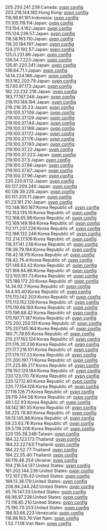 205.250.241.239:Canada: [ovpn config](vpn/205_250_241_239.ovpn)  
203.218.144.182:Hong Kong: [ovpn config](vpn/203_218_144_182.ovpn)  
118.99.81.161:Indonesia: [ovpn config](vpn/118_99_81_161.ovpn)  
111.105.119.114:Japan: [ovpn config](vpn/111_105_119_114.ovpn)  
113.154.4.162:Japan: [ovpn config](vpn/113_154_4_162.ovpn)  
115.124.239.57:Japan: [ovpn config](vpn/115_124_239_57.ovpn)  
116.58.163.110:Japan: [ovpn config](vpn/116_58_163_110.ovpn)  
118.20.184.197:Japan: [ovpn config](vpn/118_20_184_197.ovpn)  
124.211.192.57:Japan: [ovpn config](vpn/124_211_192_57.ovpn)  
125.0.231.89:Japan: [ovpn config](vpn/125_0_231_89.ovpn)  
126.54.7.223:Japan: [ovpn config](vpn/126_54_7_223.ovpn)  
126.81.220.241:Japan: [ovpn config](vpn/126_81_220_241.ovpn)  
138.64.71.1:Japan: [ovpn config](vpn/138_64_71_1.ovpn)  
14.14.224.188:Japan: [ovpn config](vpn/14_14_224_188.ovpn)  
153.162.203.79:Japan: [ovpn config](vpn/153_162_203_79.ovpn)  
157.65.97.173:Japan: [ovpn config](vpn/157_65_97_173.ovpn)  
182.23.232.218:Japan: [ovpn config](vpn/182_23_232_218.ovpn)  
183.77.167.246:Japan: [ovpn config](vpn/183_77_167_246.ovpn)  
218.110.149.194:Japan: [ovpn config](vpn/218_110_149_194.ovpn)  
218.216.35.23:Japan: [ovpn config](vpn/218_216_35_23.ovpn)  
219.100.37.109:Japan: [ovpn config](vpn/219_100_37_109.ovpn)  
219.100.37.129:Japan: [ovpn config](vpn/219_100_37_129.ovpn)  
219.100.37.144:Japan: [ovpn config](vpn/219_100_37_144.ovpn)  
219.100.37.169:Japan: [ovpn config](vpn/219_100_37_169.ovpn)  
219.100.37.172:Japan: [ovpn config](vpn/219_100_37_172.ovpn)  
219.100.37.176:Japan: [ovpn config](vpn/219_100_37_176.ovpn)  
219.100.37.193:Japan: [ovpn config](vpn/219_100_37_193.ovpn)  
219.100.37.22:Japan: [ovpn config](vpn/219_100_37_22.ovpn)  
219.100.37.223:Japan: [ovpn config](vpn/219_100_37_223.ovpn)  
219.100.37.3:Japan: [ovpn config](vpn/219_100_37_3.ovpn)  
219.100.37.86:Japan: [ovpn config](vpn/219_100_37_86.ovpn)  
219.100.37.87:Japan: [ovpn config](vpn/219_100_37_87.ovpn)  
219.100.37.96:Japan: [ovpn config](vpn/219_100_37_96.ovpn)  
220.220.67.12:Japan: [ovpn config](vpn/220_220_67_12.ovpn)  
60.127.209.240:Japan: [ovpn config](vpn/60_127_209_240.ovpn)  
60.139.39.226:Japan: [ovpn config](vpn/60_139_39_226.ovpn)  
60.151.205.11:Japan: [ovpn config](vpn/60_151_205_11.ovpn)  
61.23.161.210:Japan: [ovpn config](vpn/61_23_161_210.ovpn)  
112.148.160.187:Korea Republic of: [ovpn config](vpn/112_148_160_187.ovpn)  
112.153.135.10:Korea Republic of: [ovpn config](vpn/112_153_135_10.ovpn)  
112.168.65.96:Korea Republic of: [ovpn config](vpn/112_168_65_96.ovpn)  
112.169.149.184:Korea Republic of: [ovpn config](vpn/112_169_149_184.ovpn)  
112.171.237.228:Korea Republic of: [ovpn config](vpn/112_171_237_228.ovpn)  
112.186.132.246:Korea Republic of: [ovpn config](vpn/112_186_132_246.ovpn)  
112.214.17.109:Korea Republic of: [ovpn config](vpn/112_214_17_109.ovpn)  
118.37.141.238:Korea Republic of: [ovpn config](vpn/118_37_141_238.ovpn)  
118.39.79.194:Korea Republic of: [ovpn config](vpn/118_39_79_194.ovpn)  
118.42.18.115:Korea Republic of: [ovpn config](vpn/118_42_18_115.ovpn)  
118.42.75.4:Korea Republic of: [ovpn config](vpn/118_42_75_4.ovpn)  
121.148.63.42:Korea Republic of: [ovpn config](vpn/121_148_63_42.ovpn)  
121.169.94.86:Korea Republic of: [ovpn config](vpn/121_169_94_86.ovpn)  
123.100.191.73:Korea Republic of: [ovpn config](vpn/123_100_191_73.ovpn)  
125.186.172.20:Korea Republic of: [ovpn config](vpn/125_186_172_20.ovpn)  
14.34.92.7:Korea Republic of: [ovpn config](vpn/14_34_92_7.ovpn)  
14.4.93.40:Korea Republic of: [ovpn config](vpn/14_4_93_40.ovpn)  
175.113.142.203:Korea Republic of: [ovpn config](vpn/175_113_142_203.ovpn)  
175.113.152.128:Korea Republic of: [ovpn config](vpn/175_113_152_128.ovpn)  
175.119.66.193:Korea Republic of: [ovpn config](vpn/175_119_66_193.ovpn)  
175.196.88.42:Korea Republic of: [ovpn config](vpn/175_196_88_42.ovpn)  
175.197.71.187:Korea Republic of: [ovpn config](vpn/175_197_71_187.ovpn)  
175.200.250.131:Korea Republic of: [ovpn config](vpn/175_200_250_131.ovpn)  
175.207.145.164:Korea Republic of: [ovpn config](vpn/175_207_145_164.ovpn)  
180.71.78.65:Korea Republic of: [ovpn config](vpn/180_71_78_65.ovpn)  
210.217.163.124:Korea Republic of: [ovpn config](vpn/210_217_163_124.ovpn)  
211.176.20.236:Korea Republic of: [ovpn config](vpn/211_176_20_236.ovpn)  
211.177.216.101:Korea Republic of: [ovpn config](vpn/211_177_216_101.ovpn)  
211.179.117.23:Korea Republic of: [ovpn config](vpn/211_179_117_23.ovpn)  
211.200.197.71:Korea Republic of: [ovpn config](vpn/211_200_197_71.ovpn)  
211.225.86.217:Korea Republic of: [ovpn config](vpn/211_225_86_217.ovpn)  
218.150.129.184:Korea Republic of: [ovpn config](vpn/218_150_129_184.ovpn)  
220.123.170.78:Korea Republic of: [ovpn config](vpn/220_123_170_78.ovpn)  
220.127.12.60:Korea Republic of: [ovpn config](vpn/220_127_12_60.ovpn)  
220.77.154.128:Korea Republic of: [ovpn config](vpn/220_77_154_128.ovpn)  
27.116.126.71:Korea Republic of: [ovpn config](vpn/27_116_126_71.ovpn)  
39.119.244.56:Korea Republic of: [ovpn config](vpn/39_119_244_56.ovpn)  
49.1.52.93:Korea Republic of: [ovpn config](vpn/49_1_52_93.ovpn)  
58.142.181.55:Korea Republic of: [ovpn config](vpn/58_142_181_55.ovpn)  
58.225.78.80:Korea Republic of: [ovpn config](vpn/58_225_78_80.ovpn)  
59.13.145.88:Korea Republic of: [ovpn config](vpn/59_13_145_88.ovpn)  
59.23.63.76:Korea Republic of: [ovpn config](vpn/59_23_63_76.ovpn)  
59.5.119.206:Korea Republic of: [ovpn config](vpn/59_5_119_206.ovpn)  
220.135.38.248:Taiwan: [ovpn config](vpn/220_135_38_248.ovpn)  
184.22.123.173:Thailand: [ovpn config](vpn/184_22_123_173.ovpn)  
184.22.227.63:Thailand: [ovpn config](vpn/184_22_227_63.ovpn)  
184.22.52.77:Thailand: [ovpn config](vpn/184_22_52_77.ovpn)  
184.22.55.40:Thailand: [ovpn config](vpn/184_22_55_40.ovpn)  
46.119.48.254:Ukraine: [ovpn config](vpn/46_119_48_254.ovpn)  
104.218.54.137:United States: [ovpn config](vpn/104_218_54_137.ovpn)  
161.202.144.236:United States: [ovpn config](vpn/161_202_144_236.ovpn)  
172.107.219.42:United States: [ovpn config](vpn/172_107_219_42.ovpn)  
198.13.36.179:United States: [ovpn config](vpn/198_13_36_179.ovpn)  
208.94.244.242:United States: [ovpn config](vpn/208_94_244_242.ovpn)  
45.76.147.33:United States: [ovpn config](vpn/45_76_147_33.ovpn)  
68.96.97.238:United States: [ovpn config](vpn/68_96_97_238.ovpn)  
73.116.85.210:United States: [ovpn config](vpn/73_116_85_210.ovpn)  
75.190.70.253:United States: [ovpn config](vpn/75_190_70_253.ovpn)  
186.93.66.223:Venezuela: [ovpn config](vpn/186_93_66_223.ovpn)  
116.98.163.76:Viet Nam: [ovpn config](vpn/116_98_163_76.ovpn)  
1.52.7.138:Viet Nam: [ovpn config](vpn/1_52_7_138.ovpn)  
